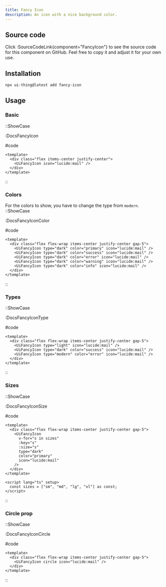 ```yaml
---
title: Fancy Icon
description: An icon with a nice background color.
---
```


## Source code

Click :SourceCodeLink{component="FancyIcon"} to see the source code for this component on GitHub. Feel free to copy it and adjust it for your own use.

## Installation

```bash
npx ui-thing@latest add fancy-icon
```

## Usage

### Basic

::ShowCase

:DocsFancyIcon

#code

<!-- automd:file src="../../app/components/content/Docs/FancyIcon/DocsFancyIcon.vue" code lang="vue" -->

```vue [DocsFancyIcon.vue]
<template>
  <div class="flex items-center justify-center">
    <UiFancyIcon icon="lucide:mail" />
  </div>
</template>

```

<!-- /automd -->

::

### Colors

For the colors to show, you have to change the type from `modern`.
::ShowCase

:DocsFancyIconColor

#code

<!-- automd:file src="../../app/components/content/Docs/FancyIcon/DocsFancyIconColor.vue" code lang="vue" -->

```vue [DocsFancyIconColor.vue]
<template>
  <div class="flex flex-wrap items-center justify-center gap-5">
    <UiFancyIcon type="dark" color="primary" icon="lucide:mail" />
    <UiFancyIcon type="dark" color="success" icon="lucide:mail" />
    <UiFancyIcon type="dark" color="error" icon="lucide:mail" />
    <UiFancyIcon type="dark" color="warning" icon="lucide:mail" />
    <UiFancyIcon type="dark" color="info" icon="lucide:mail" />
  </div>
</template>

```

<!-- /automd -->

::

### Types

::ShowCase

:DocsFancyIconType

#code

<!-- automd:file src="../../app/components/content/Docs/FancyIcon/DocsFancyIconType.vue" code lang="vue" -->

```vue [DocsFancyIconType.vue]
<template>
  <div class="flex flex-wrap items-center justify-center gap-5">
    <UiFancyIcon type="light" icon="lucide:mail" />
    <UiFancyIcon type="dark" color="success" icon="lucide:mail" />
    <UiFancyIcon type="modern" color="error" icon="lucide:mail" />
  </div>
</template>

```

<!-- /automd -->

::

### Sizes

::ShowCase

:DocsFancyIconSize

#code

<!-- automd:file src="../../app/components/content/Docs/FancyIcon/DocsFancyIconSize.vue" code lang="vue" -->

```vue [DocsFancyIconSize.vue]
<template>
  <div class="flex flex-wrap items-center justify-center gap-5">
    <UiFancyIcon
      v-for="s in sizes"
      :key="s"
      :size="s"
      type="dark"
      color="primary"
      icon="lucide:mail"
    />
  </div>
</template>

<script lang="ts" setup>
  const sizes = ["sm", "md", "lg", "xl"] as const;
</script>

```

<!-- /automd -->

::

### Circle prop

::ShowCase

:DocsFancyIconCircle

#code

<!-- automd:file src="../../app/components/content/Docs/FancyIcon/DocsFancyIconCircle.vue" code lang="vue" -->

```vue [DocsFancyIconCircle.vue]
<template>
  <div class="flex flex-wrap items-center justify-center gap-5">
    <UiFancyIcon circle icon="lucide:mail" />
  </div>
</template>

```

<!-- /automd -->

::
